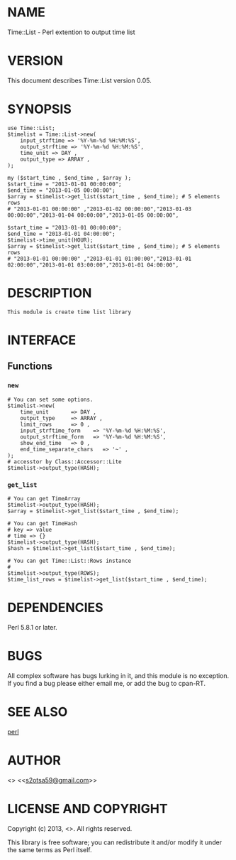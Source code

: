# NAME

Time::List - Perl extention to output time list

# VERSION

This document describes Time::List version 0.05.

# SYNOPSIS

    use Time::List;
    $timelist = Time::List->new(
        input_strftime => '%Y-%m-%d %H:%M:%S',
        output_strftime => '%Y-%m-%d %H:%M:%S',
        time_unit => DAY ,
        output_type => ARRAY ,
    );

    my ($start_time , $end_time , $array );
    $start_time = "2013-01-01 00:00:00";
    $end_time = "2013-01-05 00:00:00";
    $array = $timelist->get_list($start_time , $end_time); # 5 elements rows
    # "2013-01-01 00:00:00" ,"2013-01-02 00:00:00","2013-01-03 00:00:00","2013-01-04 00:00:00","2013-01-05 00:00:00",

    $start_time = "2013-01-01 00:00:00";
    $end_time = "2013-01-01 04:00:00";
    $timelist->time_unit(HOUR);
    $array = $timelist->get_list($start_time , $end_time); # 5 elements rows
    # "2013-01-01 00:00:00" ,"2013-01-01 01:00:00","2013-01-01 02:00:00","2013-01-01 03:00:00","2013-01-01 04:00:00",

# DESCRIPTION

    This module is create time list library

# INTERFACE

## Functions

### `new`
    

    # You can set some options.
    $timelist->new(
        time_unit       => DAY , 
        output_type     => ARRAY , 
        limit_rows      => 0 ,
        input_strftime_form    => '%Y-%m-%d %H:%M:%S', 
        output_strftime_form   => '%Y-%m-%d %H:%M:%S', 
        show_end_time   => 0 ,
        end_time_separate_chars   => '~' ,
    );
    # accesstor by Class::Accessor::Lite 
    $timelist->output_type(HASH);

### `get_list`
    

    # You can get TimeArray 
    $timelist->output_type(HASH);
    $array = $timelist->get_list($start_time , $end_time);

    # You can get TimeHash
    # key => value
    # time => {}
    $timelist->output_type(HASH);
    $hash = $timelist->get_list($start_time , $end_time);

    # You can get Time::List::Rows instance
    #
    $timelist->output_type(ROWS);
    $time_list_rows = $timelist->get_list($start_time , $end_time);

# DEPENDENCIES

Perl 5.8.1 or later.

# BUGS

All complex software has bugs lurking in it, and this module is no
exception. If you find a bug please either email me, or add the bug
to cpan-RT.

# SEE ALSO

[perl](http://search.cpan.org/perldoc?perl)

# AUTHOR

<<Shinichiro Sato>> <<<s2otsa59@gmail.com>>>

# LICENSE AND COPYRIGHT

Copyright (c) 2013, <<Shinichiro Sato>>. All rights reserved.

This library is free software; you can redistribute it and/or modify
it under the same terms as Perl itself.
